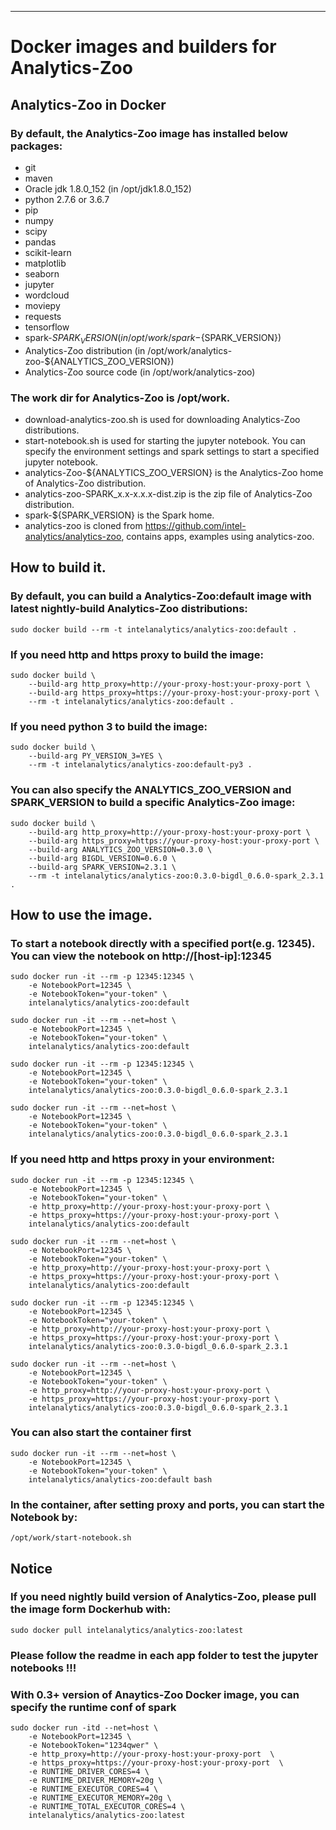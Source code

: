 --------
# Docker images and builders for Analytics-Zoo

## Analytics-Zoo in Docker

### By default, the Analytics-Zoo image has installed below packages:
* git
* maven
* Oracle jdk 1.8.0_152 (in /opt/jdk1.8.0_152)
* python 2.7.6 or 3.6.7
* pip
* numpy
* scipy
* pandas
* scikit-learn
* matplotlib
* seaborn
* jupyter
* wordcloud
* moviepy
* requests
* tensorflow
* spark-${SPARK_VERSION} (in /opt/work/spark-${SPARK_VERSION})
* Analytics-Zoo distribution (in /opt/work/analytics-zoo-${ANALYTICS_ZOO_VERSION})
* Analytics-Zoo source code (in /opt/work/analytics-zoo)

### The work dir for Analytics-Zoo is /opt/work.

* download-analytics-zoo.sh is used for downloading Analytics-Zoo distributions.
* start-notebook.sh is used for starting the jupyter notebook. You can specify the environment settings and spark settings to start a specified jupyter notebook.
* analytics-Zoo-${ANALYTICS_ZOO_VERSION} is the Analytics-Zoo home of Analytics-Zoo distribution.
* analytics-zoo-SPARK_x.x-x.x.x-dist.zip is the zip file of Analytics-Zoo distribution.
* spark-${SPARK_VERSION} is the Spark home.
* analytics-zoo is cloned from https://github.com/intel-analytics/analytics-zoo, contains apps, examples using analytics-zoo.

## How to build it.

### By default, you can build a Analytics-Zoo:default image with latest nightly-build Analytics-Zoo distributions:

    sudo docker build --rm -t intelanalytics/analytics-zoo:default .

### If you need http and https proxy to build the image:

    sudo docker build \
        --build-arg http_proxy=http://your-proxy-host:your-proxy-port \
        --build-arg https_proxy=https://your-proxy-host:your-proxy-port \
        --rm -t intelanalytics/analytics-zoo:default .

### If you need python 3 to build the image:

    sudo docker build \
        --build-arg PY_VERSION_3=YES \
        --rm -t intelanalytics/analytics-zoo:default-py3 .


### You can also specify the ANALYTICS_ZOO_VERSION and SPARK_VERSION to build a specific Analytics-Zoo image:

    sudo docker build \
        --build-arg http_proxy=http://your-proxy-host:your-proxy-port \
        --build-arg https_proxy=https://your-proxy-host:your-proxy-port \
        --build-arg ANALYTICS_ZOO_VERSION=0.3.0 \
        --build-arg BIGDL_VERSION=0.6.0 \
        --build-arg SPARK_VERSION=2.3.1 \
        --rm -t intelanalytics/analytics-zoo:0.3.0-bigdl_0.6.0-spark_2.3.1 .

## How to use the image.

### To start a notebook directly with a specified port(e.g. 12345). You can view the notebook on http://[host-ip]:12345

    sudo docker run -it --rm -p 12345:12345 \
        -e NotebookPort=12345 \
        -e NotebookToken="your-token" \
        intelanalytics/analytics-zoo:default

    sudo docker run -it --rm --net=host \
        -e NotebookPort=12345 \
        -e NotebookToken="your-token" \
        intelanalytics/analytics-zoo:default

    sudo docker run -it --rm -p 12345:12345 \
        -e NotebookPort=12345 \
        -e NotebookToken="your-token" \
        intelanalytics/analytics-zoo:0.3.0-bigdl_0.6.0-spark_2.3.1

    sudo docker run -it --rm --net=host \
        -e NotebookPort=12345 \
        -e NotebookToken="your-token" \
        intelanalytics/analytics-zoo:0.3.0-bigdl_0.6.0-spark_2.3.1

### If you need http and https proxy in your environment:

    sudo docker run -it --rm -p 12345:12345 \
        -e NotebookPort=12345 \
        -e NotebookToken="your-token" \
        -e http_proxy=http://your-proxy-host:your-proxy-port \
        -e https_proxy=https://your-proxy-host:your-proxy-port \
        intelanalytics/analytics-zoo:default

    sudo docker run -it --rm --net=host \
        -e NotebookPort=12345 \
        -e NotebookToken="your-token" \
        -e http_proxy=http://your-proxy-host:your-proxy-port \
        -e https_proxy=https://your-proxy-host:your-proxy-port \
        intelanalytics/analytics-zoo:default

    sudo docker run -it --rm -p 12345:12345 \
        -e NotebookPort=12345 \
        -e NotebookToken="your-token" \
        -e http_proxy=http://your-proxy-host:your-proxy-port \
        -e https_proxy=https://your-proxy-host:your-proxy-port \
        intelanalytics/analytics-zoo:0.3.0-bigdl_0.6.0-spark_2.3.1

    sudo docker run -it --rm --net=host \
        -e NotebookPort=12345 \
        -e NotebookToken="your-token" \
        -e http_proxy=http://your-proxy-host:your-proxy-port \
        -e https_proxy=https://your-proxy-host:your-proxy-port \
        intelanalytics/analytics-zoo:0.3.0-bigdl_0.6.0-spark_2.3.1

### You can also start the container first

    sudo docker run -it --rm --net=host \
        -e NotebookPort=12345 \
        -e NotebookToken="your-token" \
        intelanalytics/analytics-zoo:default bash

### In the container, after setting proxy and ports, you can start the Notebook by:

    /opt/work/start-notebook.sh

## Notice

### If you need nightly build version of Analytics-Zoo, please pull the image form Dockerhub with:

    sudo docker pull intelanalytics/analytics-zoo:latest

### Please follow the readme in each app folder to test the jupyter notebooks !!!

### With 0.3+ version of Anaytics-Zoo Docker image, you can specify the runtime conf of spark

    sudo docker run -itd --net=host \
        -e NotebookPort=12345 \
        -e NotebookToken="1234qwer" \
        -e http_proxy=http://your-proxy-host:your-proxy-port  \
        -e https_proxy=https://your-proxy-host:your-proxy-port  \
        -e RUNTIME_DRIVER_CORES=4 \
        -e RUNTIME_DRIVER_MEMORY=20g \
        -e RUNTIME_EXECUTOR_CORES=4 \
        -e RUNTIME_EXECUTOR_MEMORY=20g \
        -e RUNTIME_TOTAL_EXECUTOR_CORES=4 \
        intelanalytics/analytics-zoo:latest

